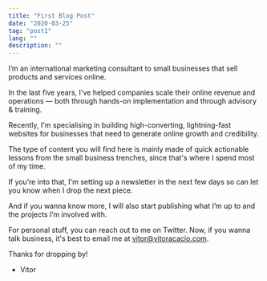 ```yaml
---
title: "First Blog Post"
date: "2020-03-25"
tag: "post1"
lang: ""
description: ""
---
```

I’m an international marketing consultant to small businesses that sell products and services online.

In the last five years, I've helped companies scale their online revenue and operations — both through hands-on implementation and through advisory & training.

Recently, I'm specialising in building high-converting, lightning-fast websites for businesses that need to generate online growth and credibility.

The type of content you will find here is mainly made of quick actionable lessons from the small business trenches, since that's where I spend most of my time.

If you’re into that, I'm setting up a newsletter in the next few days so can let you know when I drop the next piece.

And if you wanna know more, I will also start publishing what I’m up to and the projects I’m involved with.

For personal stuff, you can reach out to me on Twitter. Now, if you wanna talk business, it's best to email me at vitor@vitoracacio.com.

Thanks for dropping by!

- Vitor